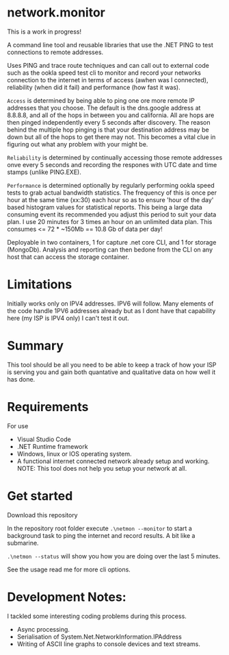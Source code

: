 # network.monitor


This is a work in progress!

A command line tool and reusable libraries that use the .NET PING to test connections to remote addresses.

Uses PING and trace route techniques and can call out to external code such as the ookla speed test cli to monitor and record your networks connection to the internet in terms of access (awhen was I connected), reliability (when did it fail) and performance (how fast it was).

`Access` is determined by being able to ping one ore more remote IP addresses that you choose. The default is the dns.google address at 8.8.8.8, and all of the hops in between you and california. All are hops are then pinged independently every 5 seconds after discovery. The reason behind the multiple hop pinging is that your destination address may be down but all of the hops to get there may not. This becomes a vital clue in figuring out what any problem with your might be.

`Reliability` is determined by continually accessing those remote addresses onve every 5 seconds and recording the respones with UTC date and time stamps (unlike PING.EXE). 

`Performance` is determined optionally by regularly performing ookla speed tests to grab actual bandwidth statistics. The frequency of this is once per hour at the same time (xx:30) each hour so as to ensure 'hour of the day' based histogram values for statistical reports. This being a large data consuming event its recommended you adjust this period to suit your data plan. I use 20 minutes for 3 times an hour on an unlimited data plan. This consumes <= 72 * ~150Mb  == 10.8 Gb of data per day!

Deployable in two containers, 1 for capture .net core CLI, and 1 for storage (MongoDb). Analysis and reporting can then bedone from the CLI on any host that can access the storage container.


# Limitations

Initially works only on IPV4 addresses. IPV6 will follow. Many elements of the code handle 1PV6 addresses already but as I dont have that capability here (my ISP is IPV4 only) I can't test it out.

# Summary

This tool should be all you need to be able to keep a track of how your ISP is serving you and gain both quantative and qualitative data on how well it has done. 

# Requirements
For use
* Visual Studio Code
* .NET Runtime framework
* Windows, linux or IOS operating system.
* A functional internet connected network already setup and working. NOTE: This tool does not help you setup your network at all.

# Get started

Download this repository

In the repository root folder execute ```.\netmon --monitor``` to start a background task to ping the internet and record results. A bit like a submarine.

```.\netmon --status``` will show you how you are doing over the last 5 minutes.

See the usage read me for more cli options.


# Development Notes:

I tackled some interesting coding problems during this process.

* Async processing.
* Serialisation of System.Net.NetworkInformation.IPAddress
* Writing of ASCII line graphs to console devices and text streams.

